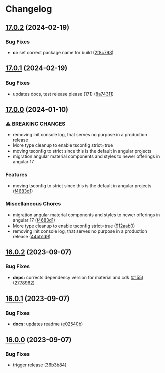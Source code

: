 # Changelog

## [17.0.2](https://github.com/Maxl94/ngx-multi-sort-table/compare/v17.0.1...v17.0.2) (2024-02-19)


### Bug Fixes

* **ci:** set correct package name for build ([2f8c793](https://github.com/Maxl94/ngx-multi-sort-table/commit/2f8c79323f83ebfb6bd3f22c7863ed731b081f0d))

## [17.0.1](https://github.com/Maxl94/ngx-multi-sort-table/compare/v17.0.0...v17.0.1) (2024-02-19)


### Bug Fixes

* updates docs, test release please (171) ([8a74311](https://github.com/Maxl94/ngx-multi-sort-table/commit/8a7431159d7dde56f340cbd04c5f8becbd840397))

## [17.0.0](https://github.com/Maxl94/ngx-multi-sort-table/compare/v16.0.2...v17.0.0) (2024-01-10)


### ⚠ BREAKING CHANGES

* removing init console log, that serves no purpose in a production release
* More type cleanup to enable tsconfig strict=true
* moving tsconfig to strict since this is the default in angular projects
* migration angular material components and styles to newer offerings in angular 17

### Features

* moving tsconfig to strict since this is the default in angular projects ([f4683d1](https://github.com/Maxl94/ngx-multi-sort-table/commit/f4683d1c1faf7b1a6cc3afed9311d0303271aee2))


### Miscellaneous Chores

* migration angular material components and styles to newer offerings in angular 17 ([f4683d1](https://github.com/Maxl94/ngx-multi-sort-table/commit/f4683d1c1faf7b1a6cc3afed9311d0303271aee2))
* More type cleanup to enable tsconfig strict=true ([912aab0](https://github.com/Maxl94/ngx-multi-sort-table/commit/912aab0673b0881b2dbeadb9c2913270596d8ce6))
* removing init console log, that serves no purpose in a production release ([44bb1d9](https://github.com/Maxl94/ngx-multi-sort-table/commit/44bb1d925a6b962636a7d6cebaa8a6d95325e6c2))

## [16.0.2](https://github.com/Maxl94/ngx-multi-sort-table/compare/v16.0.1...v16.0.2) (2023-09-07)


### Bug Fixes

* **deps:** corrects dependency version for material and cdk ([#155](https://github.com/Maxl94/ngx-multi-sort-table/issues/155)) ([2778962](https://github.com/Maxl94/ngx-multi-sort-table/commit/27789621cd77718cddb39e9d8a04c49de2b7c922))

## [16.0.1](https://github.com/Maxl94/ngx-multi-sort-table/compare/v16.0.0...v16.0.1) (2023-09-07)


### Bug Fixes

* **docs:** updates readme ([e02540b](https://github.com/Maxl94/ngx-multi-sort-table/commit/e02540b144c3a890113c6203b727d5475d021514))

## [16.0.0](https://github.com/Maxl94/ngx-multi-sort-table/compare/v1.0.0...v16.0.0) (2023-09-07)


### Bug Fixes

* trigger release ([36b3b84](https://github.com/Maxl94/ngx-multi-sort-table/commit/36b3b84c1a5bb5d927d12fdeffcb76fa21017b9e))
